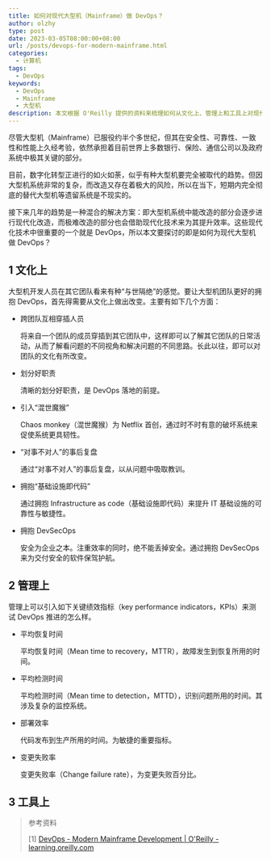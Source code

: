 ```yaml
---
title: 如何对现代大型机（Mainframe）做 DevOps？
author: olzhy
type: post
date: 2023-03-05T08:00:00+08:00
url: /posts/devops-for-modern-mainframe.html
categories:
  - 计算机
tags:
  - DevOps
keywords:
  - DevOps
  - Mainframe
  - 大型机
description: 本文根据 O'Reilly 提供的资料来梳理如何从文化上、管理上和工具上对现代大型机（Mainframe）做 DevOps。
---
```


尽管大型机（Mainframe）已服役约半个多世纪，但其在安全性、可靠性、一致性和性能上久经考验，依然承担着目前世界上多数银行、保险、通信公司以及政府系统中极其关键的部分。

目前，数字化转型正进行的如火如荼，似乎有种大型机要完全被取代的趋势。但因大型机系统非常的复杂，而改造又存在着极大的风险，所以在当下，短期内完全彻底的替代大型机等遗留系统是不现实的。

接下来几年的趋势是一种混合的解决方案：即大型机系统中能改造的部分会逐步进行现代化改造，而极难改造的部分也会借助现代化技术来为其提升效率。这些现代化技术中很重要的一个就是 DevOps，所以本文要探讨的即是如何为现代大型机做 DevOps？

## 1 文化上

大型机开发人员在其它团队看来有种“与世隔绝”的感觉。要让大型机团队更好的拥抱 DevOps，首先得需要从文化上做出改变。主要有如下几个方面：

- 跨团队互相穿插人员

  将来自一个团队的成员穿插到其它团队中，这样即可以了解其它团队的日常活动，从而了解看问题的不同视角和解决问题的不同思路。长此以往，即可以对团队的文化有所改变。

- 划分好职责

  清晰的划分好职责，是 DevOps 落地的前提。

- 引入“混世魔猴”

  Chaos monkey（混世魔猴）为 Netflix 首创，通过时不时有意的破坏系统来促使系统更具韧性。

- “对事不对人”的事后复盘

  通过“对事不对人”的事后复盘，以从问题中吸取教训。

- 拥抱“基础设施即代码”

  通过拥抱 Infrastructure as code（基础设施即代码）来提升 IT 基础设施的可靠性与敏捷性。

- 拥抱 DevSecOps

  安全为企业之本。注重效率的同时，绝不能丢掉安全。通过拥抱 DevSecOps 来为交付安全的软件保驾护航。

## 2 管理上

管理上可以引入如下关键绩效指标（key performance indicators，KPIs）来测试 DevOps 推进的怎么样。

- 平均恢复时间

  平均恢复时间（Mean time to recovery，MTTR），故障发生到恢复所用的时间。

- 平均检测时间

  平均检测时间（Mean time to detection，MTTD），识别问题所用的时间。其涉及复杂的监控系统。

- 部署效率

  代码发布到生产所用的时间。为敏捷的重要指标。

- 变更失败率

  变更失败率（Change failure rate），为变更失败百分比。

## 3 工具上

> 参考资料
>
> [1] [DevOps - Modern Mainframe Development | O'Reilly - learning.oreilly.com](https://learning.oreilly.com/library/view/modern-mainframe-development/9781098107017/ch09.html)
